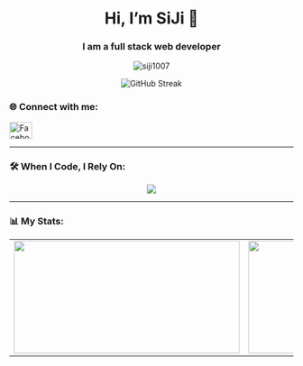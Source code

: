 
 <h1 align="center">Hi, I’m SiJi 👋</h1>
  <h3 align="center">I am a full stack web developer</h3>
  
  <!-- Profile Views -->
  <p align="center">
    <img src="https://komarev.com/ghpvc/?username=siji1007&label=Profile%20views&color=0e75b6&style=flat" alt="siji1007" />
  </p>
  
  
  <p align="center">
    <img src="https://github-readme-streak-stats.herokuapp.com/?user=siji1007&theme=default&background=052754&ring=87801&fire=87801&currStreakLabel=ffffff&currStreakNum=ffffff&sideNums=ffffff&sideLabels=ffffff&dates=ffffff" alt="GitHub Streak" />
  </p>
  
  
  
  <!-- Social Links -->
  ### 🌐 Connect with me:
  <p align="left">
    <a href="https://fb.com/cjayzzz.com.ph" target="_blank">
      <img src="https://raw.githubusercontent.com/rahuldkjain/github-profile-readme-generator/master/src/images/icons/Social/facebook.svg" alt="Facebook" height="30" width="40" />
    </a>
  </p>
  
  ---
  
  <!-- Tools -->
  ### 🛠️ When I Code, I Rely On:
  <p align="center">
    <img src="https://skillicons.dev/icons?i=html,css,javascript,bootstrap,tailwind,typescript,react,angular,java,python,php,django,flask,dotnet,c,cpp,csharp,oracle,mysql,sqlite,mongodb,git,github,docker,figma,vscode,photoshop,illustrator,xd" />
  </p>
  
  ---
  
  ### 📊 My Stats:
  
  <p align="center">
    <table align="center">
      <tr>
        <td>
          <img src="https://github-readme-stats.vercel.app/api?username=siji1007&show_icons=true&theme=default&card_width=400" width="400" height="200" />
        </td>
        <td>
          <img src="https://github-readme-stats.vercel.app/api/top-langs/?username=siji1007&layout=compact&theme=default&card_width=400" width="400" height="200" />
        </td>
      </tr>
    </table>
  </p>




